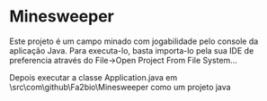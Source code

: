 # Minesweeper

Este projeto é um campo minado com jogabilidade pelo console da aplicação Java. Para executa-lo, basta importa-lo pela sua IDE de preferencia através do File->Open Project From File System...

Depois executar a classe Application.java em \src\com\github\Fa2bio\Minesweeper como um projeto java

